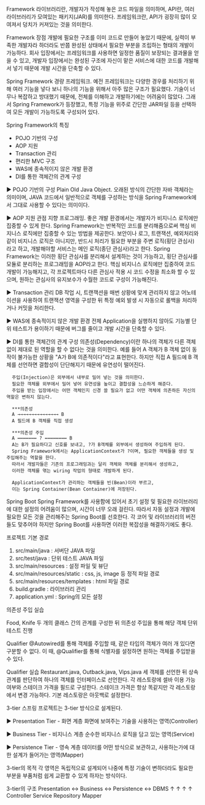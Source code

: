 Framework
   라이브러리란, 개발자가 작성해 놓은 코드 파일을 의미하며,
   API란, 여러 라이브러리가 모여있는 패키지(JAR)를 의미한다.
   프레임워크란, API가 굉장히 많이 모여져서 덩치가 커져있는 것을 의미한다.

Framework 장점
   개발에 필요한 구조를 이미 코드로 만들어 놓았기 때문에, 실력이 부족한 개발자라 하더라도
   반쯤 완성된 상태에서 필요한 부분을 조립하는 형태의 개발이 가능하다.
   회사 입장에서는 프레임워크를 사용하면 일정한 품질이 보장되는 결과물을 얻을 수 있고,
   개발자 입장에서는 완성된 구조에 자신이 맡은 서비스에 대한 코드를 개발해서 넣기 때문에
   개발 시간을 단축할 수 있다.

Spring Framework
   경량 프레임워크.
   예전 프레임워크는 다양한 경우를 처리하기 위해 여러 기능을 넣다 보니
   하나의 기능을 위해서 아주 많은 구조가 필요했다. 기술이 너무나 복잡하고 방대했기 때문에,
   전체를 이해하고 개발하기에는 어려움이 많았다.
   그래서 Spring Framework가 등장했고, 특정 기능을 위주로 간단한 JAR파일 등을 선택하여
   모든 개발이 가능하도록 구성되어 있다.

Spring Framework의 특징
   - POJO 기반의 구성
   - AOP 지원
   - Transaction 관리
   - 편리한 MVC 구조
   - WAS에 종속적이지 않은 개발 환경
   - DI를 통한 객체간의 관계 구성

   ▶ POJO 기반의 구성
      Plain Old Java Object.
      오래된 방식의 간단한 자바 객체라는 의미이며, JAVA 코드에서 일반적으로 객체를 구성하는 방식을
      Spring Framework에서 그대로 사용할 수 있다는 의미이다.
   
   ▶ AOP 지원
      관점 지향 프로그래밍.
      좋은 개발 환경에서는 개발자가 비지니스 로직에만 집중할 수 있게 한다.
      Spring Framework는 반복적인 코드를 분리해줌으로써 핵심 비지니스 로직에만 집중할 수 있는 방법을 제공한다.
      보안이나 로그, 트랜잭션, 예외처리와 같이 비지니스 로직은 아니지만,
      반드시 처리가 필요한 부분을 주변 로직(횡단 관심사)라고 하고, 개발해야할 서비스는 메인 로직(종단 관심사)라고 한다.
      Spring Framework는 이러한 횡단 관심사를 분리해서 설계하는 것이 가능하고, 횡단 관심사를 모듈로 분리하는
      프로그래밍을 AOP라고 한다.
      핵심 비지니스 로직에만 집중하여 코드 개발이 가능해지고, 각 프로젝트마다 다른 관심사 적용 시 코드 수정을
      최소화 할 수 있으며, 원하는 관심사의 유지보수가 수월한 코드로 구성이 가능해진다.

   ▶ Transaction 관리
      DB 작업 시, 트랜잭션을 매번 상황에 맞게 관리하지 않고 어노테이션을 사용하여 트랜잭션 영역을 구성한 뒤
      특정 예외 발생 시 자동으로 롤백을 처리하거나 커밋을 처리한다.
   
   ▶ WAS에 종속적이지 않은 개발 환경
      전체 Application을 실행하지 않아도 기능별 단위 테스트가 용이하기 때문에 버그를 줄이고
      개발 시간을 단축할 수 있다.

   ▶ DI를 통한 객체간의 관계 구성
      의존성(Dependency)이란 하나의 객체가 다른 객체 없이 제대로 된 역할을 할 수 없다는 것을 의미한다.
      예를 들어 A 객체가 B 객체 없이 동작이 불가능한 상황을 "A가 B에 의존적이다"라고 표현한다.
      하지만 직접 A 필드에 B 객체를 선언하면 결합성이 단단해지기 때문에 유연성이 떨어진다.

      주입(Injection)은 외부에서 내부로 밀어 넣는 것을 의미한다.
      필요한 객체를 외부에서 밀어 넣어 유연성을 높이고 결합성을 느슨하게 해준다.
      주입을 받는 입장에서는 어떤 객체인지 신경 쓸 필요가 없고 어떤 객체에 의존하든 자신의 역할은 변하지 않는다.

      ***의존성
      A →→→→→→→→→→→→→→→ B
      A 필드에 B 객체를 직접 생성

      ***의존성 주입
      A ↔↔↔↔↔↔↔ ? ↔↔↔↔↔↔↔↔ B
      A는 B가 필요하다고 신호를 보내고, ?가 B객체를 외부에서 생성하여 주입하게 된다.
      Spring Framework에서는 ApplicationContext가 ?이며, 필요한 객체들을 생성 및 주입해주는 역할을 한다.
      따라서 개발자들은 기존의 프로그래밍과는 달리 객체와 객체를 분리해서 생성하고, 
      이러한 객체를 엮는 wiring 작업의 형태로 개발하게 된다.

      ApplicationContext가 관리하는 객체들을 빈(Bean)이라 부르고,
      이는 Spring Container(Bean Container)에 저장된다.

Spring Boot
   Spring Framework를 사용함에 있어서 초기 설정 및 필요한 라이브러리에 대한 설정의 어려움이 많으며,
   시간이 너무 오래 걸린다. 따라서 자동 설정과 개발에 필요한 모든 것을 관리해주는 Spring Boot를 선호한다.
   각 코어 및 라이브러리의 버전들도 맞추어야 하지만 Spring Boot를 사용하면 이러한 복잡성을 해결하기에도 좋다.


프로젝트 기본 경로
   1) src/main/java         : 서버단 JAVA 파일
   2) src/test/java         : 단위 테스트 JAVA 파일
   3) src/main/resources      : 설정 파일 및 뷰단
   4) src/main/resources/static      : css, js, image 등 정적 파일 경로
   5) src/main/resources/templates   : html 파일 경로
   6) build.gradle         : 라이브러리 관리
   7) application.yml         : Spring의 모든 설정

의존성 주입 실습

   Food, Knife
   두 개의 클래스 간의 관계를 구성한 뒤 의존성 주입을 통해 해당 객체 단위 테스트 진행

Qualifier
   @Autowired를 통해 객체를 주입할 때, 같은 타입의 객체가 여러 개 있다면 구분할 수 없다.
   이 때, @Qualifier를 통해 식별자를 설정하면 원하는 객체를 주입받을 수 있다.

Qualifier 실습
   Restaurant.java, Outback.java, Vips.java 세 객체를 선언한 뒤 상속관계를 판단하여 하나의 객체를 인터페이스로 선언한다.
   각 레스토랑에 셀바 이용 가능 여부와 스테이크 가격을 필드로 구성한다. 스테이크 가격은 항상 똑같지만 각 레스토랑에서 변경 가능하다.
   기본 레스토랑은 아웃백로 설정한다.

3-tier
   스프링 프로젝트는 3-tier 방식으로 설계된다.

   ▶ Presentation Tier - 화면 계층
      화면에 보여주는 기술을 사용하는 영역(Controller)

   ▶ Business Tier - 비지니스 계층
      순수한 비지니스 로직을 담고 있는 영역(Service)

   ▶ Persistence Tier - 영속 계층
      데이터를 어떤 방식으로 보관하고, 사용하는가에 대한 설계가 들어가는 영역(Mapper)

3-tier의 목적
   각 영역은 독립적으로 설계되어 나중에 특정 기술이 변하더라도 필요한 부분을
   부품처럼 쉽게 교환할 수 있게 하자는 방식이다.

3-tier의 구조
   Presentation ↔ Business ↔ Persistence ↔ DBMS
        ↑              ↑       ↑            ↑
   Controller        Service    Repository    Mapper






